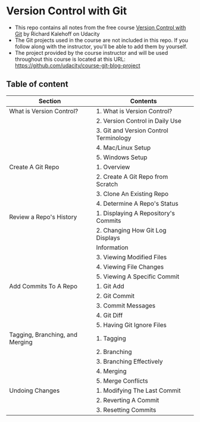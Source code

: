# Version Control with Git
- This repo contains all notes from the free course [Version Control with Git](https://learn.udacity.com/courses/ud123) by Richard Kalehoff on Udacity
- The Git projects used in the course are not included in this repo. If you follow along with the instructor, you'll be able to add them by yourself.
- The project provided by the course instructor and will be used throughout this course is located at this URL: https://github.com/udacity/course-git-blog-project

## Table of content
| Section                          | Contents                                |
|----------------------------------|-----------------------------------------|
| What is Version Control?         | 1. What is Version Control?             |
|                                  | 2. Version Control in Daily Use         |
|                                  | 3. Git and Version Control Terminology  |
|                                  | 4. Mac/Linux Setup                      |
|                                  | 5. Windows Setup                        |
| Create A Git Repo                | 1. Overview            
|                                  | 2. Create A Git Repo from Scratch       |
|                                  | 3. Clone An Existing Repo               |
|                                  | 4. Determine A Repo's Status            |
| Review a Repo's History          | 1. Displaying A Repository's Commits    |
|                                  | 2. Changing How Git Log Displays        |
|                                  | Information                             |
|                                  | 3. Viewing Modified Files               |
|                                  | 4. Viewing File Changes                 |
|                                  | 5. Viewing A Specific Commit            |
| Add Commits To A Repo            | 1. Git Add                              |
|                                  | 2. Git Commit                           |
|                                  | 3. Commit Messages                      |
|                                  | 4. Git Diff                             |
|                                  | 5. Having Git Ignore Files              |
| Tagging, Branching, and Merging  | 1. Tagging                              |
|                                  | 2. Branching                            |
|                                  | 3. Branching Effectively                |
|                                  | 4. Merging                              |
|                                  | 5. Merge Conflicts                      |
| Undoing Changes                  | 1. Modifying The Last Commit            |
|                                  | 2. Reverting A Commit                   |
|                                  | 3. Resetting Commits                    |
